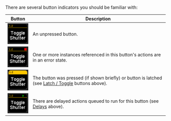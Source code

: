There are several button indicators you should be familiar with:

| Button                                                                                   | Description                                                                                                                 |
| ---------------------------------------------------------------------------------------- | --------------------------------------------------------------------------------------------------------------------------- |
| ![Button latch off](images/button-latch-off-with-topbar.png?raw=true 'Button latch off') | An unpressed button.                                                                                                        |
| ![Button error](images/button-error.png?raw=true 'Button error')                         | One or more instances referenced in this button's actions are in an error state.                                            |
| ![Button latch on](images/button-latch-on-with-topbar.png?raw=true 'Button latch on')    | The button was pressed (if shown briefly) or button is latched (see [Latch / Toggle](#header-latch--toggle) buttons above). |
| ![Button delay](images/button-delay.png?raw=true 'Button delay')                         | There are delayed actions queued to run for this button (see [Delays](#header-delays) above).                               |